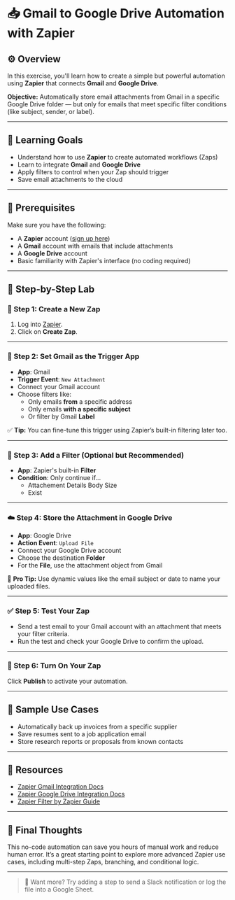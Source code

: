 # 📥 Gmail to Google Drive Automation with Zapier

## ⚙️ Overview

In this exercise, you'll learn how to create a simple but powerful automation using **Zapier** that connects **Gmail** and **Google Drive**.

**Objective:** Automatically store email attachments from Gmail in a specific Google Drive folder — but only for emails that meet specific filter conditions (like subject, sender, or label).

---

## 🧠 Learning Goals

- Understand how to use **Zapier** to create automated workflows (Zaps)
- Learn to integrate **Gmail** and **Google Drive**
- Apply filters to control when your Zap should trigger
- Save email attachments to the cloud

---

## 🧰 Prerequisites

Make sure you have the following:

- A **Zapier** account ([sign up here](https://zapier.com/sign-up))
- A **Gmail** account with emails that include attachments
- A **Google Drive** account
- Basic familiarity with Zapier's interface (no coding required)

---

## 🧪 Step-by-Step Lab

### 🔁 Step 1: Create a New Zap

1. Log into [Zapier](https://zapier.com).
2. Click on **Create Zap**.

---

### 📩 Step 2: Set Gmail as the Trigger App

- **App**: Gmail
- **Trigger Event**: `New Attachment`
- Connect your Gmail account
- Choose filters like:
  - Only emails **from** a specific address
  - Only emails **with a specific subject**
  - Or filter by Gmail **Label**

✅ **Tip:** You can fine-tune this trigger using Zapier’s built-in filtering later too.

---

### 🧪 Step 3: Add a Filter (Optional but Recommended)

- **App**: Zapier's built-in **Filter**
- **Condition**: Only continue if...
  - Attachement Details Body Size
  - Exist

---

### ☁️ Step 4: Store the Attachment in Google Drive

- **App**: Google Drive
- **Action Event**: `Upload File`
- Connect your Google Drive account
- Choose the destination **Folder**
- For the **File**, use the attachment object from Gmail

🧠 **Pro Tip:** Use dynamic values like the email subject or date to name your uploaded files.

---

### ✅ Step 5: Test Your Zap

- Send a test email to your Gmail account with an attachment that meets your filter criteria.
- Run the test and check your Google Drive to confirm the upload.

---

### 🚀 Step 6: Turn On Your Zap

Click **Publish** to activate your automation.

---

## 📎 Sample Use Cases

- Automatically back up invoices from a specific supplier
- Save resumes sent to a job application email
- Store research reports or proposals from known contacts

---

## 📘 Resources

- [Zapier Gmail Integration Docs](https://zapier.com/apps/gmail/integrations)
- [Zapier Google Drive Integration Docs](https://zapier.com/apps/google-drive/integrations)
- [Zapier Filter by Zapier Guide](https://help.zapier.com/hc/en-us/articles/8496271886989)

---

## 🙌 Final Thoughts

This no-code automation can save you hours of manual work and reduce human error. It’s a great starting point to explore more advanced Zapier use cases, including multi-step Zaps, branching, and conditional logic.

---

> 🧠 Want more? Try adding a step to send a Slack notification or log the file into a Google Sheet.
